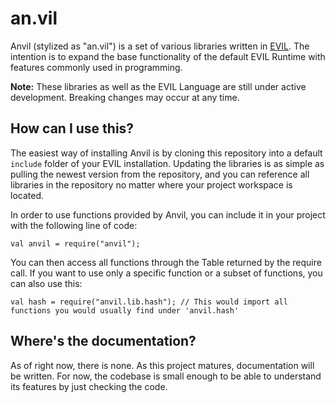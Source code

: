 # an.vil
Anvil (stylized as "an.vil") is a set of various libraries written in [EVIL](https://github.com/vddCore/EVIL). The intention is to expand the base functionality of the default EVIL Runtime with features commonly used in programming.

**Note:** These libraries as well as the EVIL Language are still under active development. Breaking changes may occur at any time.



## How can I use this?

The easiest way of installing Anvil is by cloning this repository into a default `include` folder of your EVIL installation. Updating the libraries is as simple as pulling the newest version from the repository, and you can reference all libraries in the repository no matter where your project workspace is located.

In order to use functions provided by Anvil, you can include it in your project with the following line of code:

```evil
val anvil = require("anvil");
```

You can then access all functions through the Table returned by the require call. If you want to use only a specific function or a subset of functions, you can also use this:

```evil
val hash = require("anvil.lib.hash"); // This would import all functions you would usually find under 'anvil.hash'
```

## Where's the documentation?

As of right now, there is none. As this project matures, documentation will be written. For now, the codebase is small enough to be able to understand its features by just checking the code.